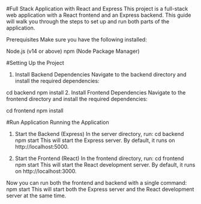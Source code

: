 #Full Stack Application with React and Express
This project is a full-stack web application with a React frontend and an Express backend. This guide will walk you through the steps to set up and run both parts of the application.

Prerequisites
Make sure you have the following installed:

Node.js (v14 or above)
npm (Node Package Manager)

#Setting Up the Project
1. Install Backend Dependencies
Navigate to the backend directory and install the required dependencies:

cd backend
npm install
2. Install Frontend Dependencies
Navigate to the frontend directory and install the required dependencies:

cd frontend
npm install

#Run Application
Running the Application
1. Start the Backend (Express)
In the server directory, run:
cd backend
npm start
This will start the Express server. By default, it runs on http://localhost:5000.

2. Start the Frontend (React)
In the frontend directory, run:
cd frontend
npm start
This will start the React development server. By default, it runs on http://localhost:3000.

Now you can run both the frontend and backend with a single command:
npm start
This will start both the Express server and the React development server at the same time.
